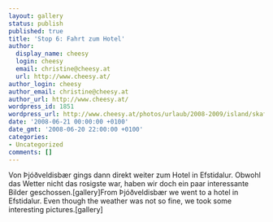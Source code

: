 ```yaml
---
layout: gallery
status: publish
published: true
title: 'Stop 6: Fahrt zum Hotel'
author:
  display_name: cheesy
  login: cheesy
  email: christine@cheesy.at
  url: http://www.cheesy.at/
author_login: cheesy
author_email: christine@cheesy.at
author_url: http://www.cheesy.at/
wordpress_id: 1851
wordpress_url: http://www.cheesy.at/photos/urlaub/2008-2009/island/skaftafell-efstidalur/fahrt-zum-hotel/
date: '2008-06-21 00:00:00 +0100'
date_gmt: '2008-06-20 22:00:00 +0100'
categories:
- Uncategorized
comments: []
---
```

<!--:de-->Von Þjóðveldisbær gings dann direkt weiter zum Hotel in Efstidalur. Obwohl das Wetter nicht das rosigste war, haben wir doch ein paar interessante Bilder geschossen.[gallery]<!--:--><!--:en-->From Þjóðveldisbær we went to a hotel in Efstidalur. Even though the weather was not so fine, we took some interesting pictures.[gallery]<!--:-->
